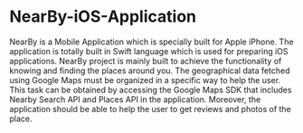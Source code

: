 # NearBy-iOS-Application
NearBy is a Mobile Application which is specially built for Apple iPhone. The application is totally built in Swift language which is used for preparing iOS applications.
NearBy project is mainly built to achieve the functionality of knowing and finding the places around you. The geographical data fetched using Google Maps must be organized in a specific way to help the user. This task can be obtained by accessing the Google Maps SDK that includes Nearby Search API and Places API in the application. Moreover, the application should be able to help the user to get reviews and photos of the place. 

